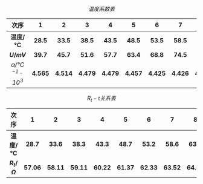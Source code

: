 $$
温度系数表
$$

|      **次序**       |   **1**   |   **2**   |   **3**   |   **4**   |   **5**   |   **6**   |   **7**   |   **8**   |
| :-----------------: | :-------: | :-------: | :-------: | :-------: | :-------: | :-------: | :-------: | :-------: |
|    **温度$/℃$**     | **28.5**  | **33.5**  | **38.5**  | **43.5**  | **48.5**  | **53.5**  | **58.5**  | **63.5**  |
|     **$U/mV$**      | **39.7**  | **45.7**  | **51.6**  | **57.7**  | **63.4**  | **68.8**  | **74.5**  | **79.9**  |
| *$α/℃^{-1}·10^{3}$* | **4.565** | **4.514** | **4.479** | **4.479** | **4.457** | **4.425** | **4.426** | **4.414** |

$$
R_{t}-t关系表
$$

|   **次序**    |   **1**   |   **2**   |   **3**   |   **4**   |   **5**   |   **6**   |   **7**   |   **8**   |
| :-----------: | :-------: | :-------: | :-------: | :-------: | :-------: | :-------: | :-------: | :-------: |
| **温度$/℃$**  | **28.7**  | **33.6**  | **38.3**  | **43.3**  | **48.7**  | **53.2**  | **58.6**  | **63.6**  |
| **$R_{t}/Ω$** | **57.06** | **58.11** | **59.11** | **60.22** | **61.37** | **62.33** | **63.52** | **64.60** |









